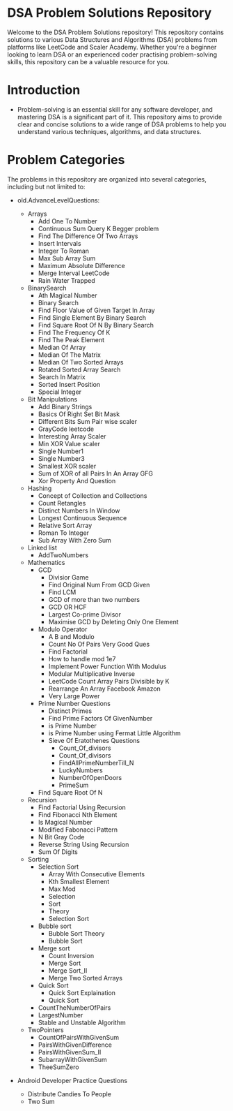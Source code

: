 
# DSA Problem Solutions Repository

Welcome to the DSA Problem Solutions repository! This repository contains solutions to various Data Structures and Algorithms (DSA) problems from platforms like LeetCode and Scaler Academy. Whether you're a beginner looking to learn DSA or an experienced coder practising problem-solving skills, this repository can be a valuable resource for you.

# Introduction
- Problem-solving is an essential skill for any software developer, and mastering DSA is a significant part of it. This repository aims to provide clear and concise solutions to a wide range of DSA problems to help you understand various techniques, algorithms, and data structures.

# Problem Categories
The problems in this repository are organized into several categories, including but not limited to:

* old.AdvanceLevelQuestions:
    - Arrays 
        - Add One To Number
        - Continuous Sum Query K Begger problem
        - Find The Difference Of Two Arrays
        - Insert Intervals
        - Integer To Roman 
        - Max Sub Array Sum
        - Maximum Absolute Difference
        - Merge Interval LeetCode
        - Rain Water Trapped
    - BinarySearch
        - Ath Magical Number
        - Binary Search
        - Find Floor Value of Given Target In Array
        - Find Single Element By Binary Search
        - Find Square Root Of N By Binary Search
        - Find The Frequency Of K 
        - Find The Peak Element
        - Median Of Array
        - Median Of The Matrix
        - Median Of Two Sorted Arrays
        - Rotated Sorted Array Search
        - Search In Matrix
        - Sorted Insert Position
        - Special Integer
    - Bit Manipulations
        - Add Binary Strings
        - Basics Of Right Set Bit Mask
        - Different Bits Sum Pair wise scaler
        - GrayCode leetcode
        - Interesting Array Scaler
        - Min XOR Value scaler
        - Single Number1
        - Single Number3
        - Smallest XOR scaler
        - Sum of XOR of all Pairs In An Array GFG
        - Xor Property And Question
    - Hashing 
        - Concept of Collection and Collections
        - Count Retangles
        - Distinct Numbers In Window
        - Longest Continuous Sequence
        - Relative Sort Array
        - Roman To Integer
        - Sub Array With Zero Sum
    - Linked list
        - AddTwoNumbers
    - Mathematics
        - GCD 
            - Divisior Game
            - Find Original Num From GCD Given
            - Find LCM
            - GCD of more than two numbers
            - GCD OR HCF
            - Largest Co-prime Divisor
             - Maximise GCD by Deleting Only One Element
        - Modulo Operator 
            - A B and Modulo
            - Count No Of Pairs Very Good Ques
            - Find Factorial
            - How to handle mod 1e7
            - Implement Power Function With Modulus
            - Modular Multiplicative Inverse
            - LeetCode Count Array Pairs Divisible by K
            - Rearrange An Array Facebook Amazon
            - Very Large Power
        - Prime Number Questions
            - Distinct Primes
            - Find Prime Factors Of GivenNumber
            - is Prime Number
            - is Prime Number using Fermat Little Algorithm
            - Sieve Of Eratothenes Questions
                - Count_Of_divisors
                - Count_Of_divisors
                - FindAllPrimeNumberTill_N  
                - LuckyNumbers
                - NumberOfOpenDoors
                - PrimeSum
        - Find Square Root Of N
    - Recursion
        - Find Factorial Using Recursion
        - Find Fibonacci Nth Element
        - Is Magical Number
        - Modified Fabonacci Pattern
        - N Bit Gray Code
        - Reverse String Using Recursion
        - Sum Of Digits
    - Sorting
        - Selection Sort
            - Array With Consecutive Elements
            - Kth Smallest Element
            - Max Mod
            - Selection
            - Sort
            - Theory
            - Selection Sort
        - Bubble sort 
            - Bubble Sort Theory
            - Bubble Sort
        - Merge sort
            - Count Inversion
            - Merge Sort
            - Merge Sort_II
            - Merge Two Sorted Arrays
        - Quick Sort 
            - Quick Sort Explaination
            - Quick Sort
        -  CountTheNumberOfPairs
        - LargestNumber
        - Stable and Unstable Algorithm
    - TwoPointers
        - CountOfPairsWithGivenSum
        - PairsWithGivenDifference
        - PairsWithGivenSum_II
        - SubarrayWithGivenSum
        - TheeSumZero

* Android Developer Practice Questions 
    - Distribute Candies To People
    - Two Sum






